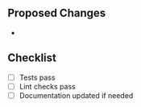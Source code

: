 ## Proposed Changes
- 

## Checklist
- [ ] Tests pass
- [ ] Lint checks pass
- [ ] Documentation updated if needed
